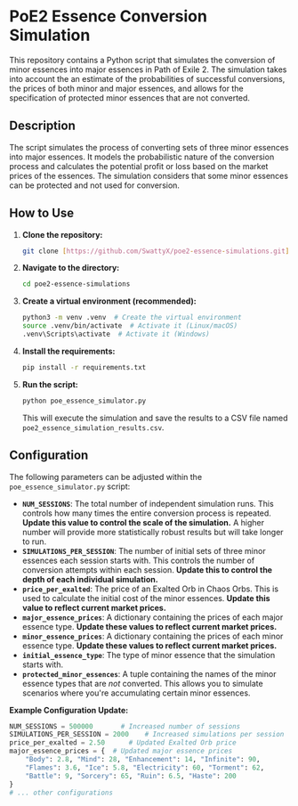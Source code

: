 # PoE2 Essence Conversion Simulation

This repository contains a Python script that simulates the conversion of minor essences into major essences in Path of Exile 2. The simulation takes into account the an estimate of the probabilities of successful conversions, the prices of both minor and major essences, and allows for the specification of protected minor essences that are not converted.

## Description

The script simulates the process of converting sets of three minor essences into major essences.  It models the probabilistic nature of the conversion process and calculates the potential profit or loss based on the market prices of the essences. The simulation considers that some minor essences can be protected and not used for conversion.

## How to Use

1.  **Clone the repository:**

    ```bash
    git clone [https://github.com/SwattyX/poe2-essence-simulations.git](https://www.google.com/search?q=https://github.com/SwattyX/poe2-essence-simulations.git)
    ```

2.  **Navigate to the directory:**

    ```bash
    cd poe2-essence-simulations
    ```

3.  **Create a virtual environment (recommended):**

    ```bash
    python3 -m venv .venv  # Create the virtual environment
    source .venv/bin/activate  # Activate it (Linux/macOS)
    .venv\Scripts\activate  # Activate it (Windows)
    ```

4.  **Install the requirements:**

    ```bash
    pip install -r requirements.txt
    ```

5.  **Run the script:**

    ```bash
    python poe_essence_simulator.py
    ```

    This will execute the simulation and save the results to a CSV file named `poe2_essence_simulation_results.csv`.

## Configuration

The following parameters can be adjusted within the `poe_essence_simulator.py` script:

*   **`NUM_SESSIONS`**:  The total number of independent simulation runs. This controls how many times the entire conversion process is repeated.  **Update this value to control the scale of the simulation.**  A higher number will provide more statistically robust results but will take longer to run.
*   **`SIMULATIONS_PER_SESSION`**: The number of initial sets of three minor essences each session starts with. This controls the number of conversion attempts within each session. **Update this to control the depth of each individual simulation.**
*   **`price_per_exalted`**: The price of an Exalted Orb in Chaos Orbs. This is used to calculate the initial cost of the minor essences.  **Update this value to reflect current market prices.**
*   **`major_essence_prices`**: A dictionary containing the prices of each major essence type.  **Update these values to reflect current market prices.**
*   **`minor_essence_prices`**: A dictionary containing the prices of each minor essence type. **Update these values to reflect current market prices.**
*   **`initial_essence_type`**: The type of minor essence that the simulation starts with.
*   **`protected_minor_essences`**: A tuple containing the names of the minor essence types that are *not* converted.  This allows you to simulate scenarios where you're accumulating certain minor essences.

**Example Configuration Update:**

```python
NUM_SESSIONS = 500000       # Increased number of sessions
SIMULATIONS_PER_SESSION = 2000    # Increased simulations per session
price_per_exalted = 2.50      # Updated Exalted Orb price
major_essence_prices = {  # Updated major essence prices
    "Body": 2.8, "Mind": 28, "Enhancement": 14, "Infinite": 90, 
    "Flames": 3.6, "Ice": 5.8, "Electricity": 60, "Torment": 62, 
    "Battle": 9, "Sorcery": 65, "Ruin": 6.5, "Haste": 200
}
# ... other configurations